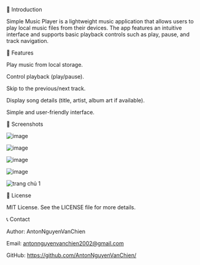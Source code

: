 📌 Introduction

Simple Music Player is a lightweight music application that allows users to play local music files from their devices. The app features an intuitive interface and supports basic playback controls such as play, pause, and track navigation.

🎵 Features

Play music from local storage.

Control playback (play/pause).

Skip to the previous/next track.

Display song details (title, artist, album art if available).

Simple and user-friendly interface.

📸 Screenshots

![image](https://github.com/user-attachments/assets/9f47c7f0-d933-4ef1-8490-49164be8f306)

![image](https://github.com/user-attachments/assets/bba5b709-8300-4612-8bb4-766f540c1934)

![image](https://github.com/user-attachments/assets/21279323-b437-4199-aad1-4d11ace40e8b)

![image](https://github.com/user-attachments/assets/5f8dd8e2-a14d-4a39-bba2-54cc9c2b2f7b)

![trang chủ 1](https://github.com/user-attachments/assets/72d6de9e-9fb3-4f6f-b147-c41b786586f8)


📜 License

MIT License. See the LICENSE file for more details.

📞 Contact

Author: AntonNguyenVanChien

Email: antonnguyenvanchien2002@gmail.com

GitHub: https://github.com/AntonNguyenVanChien/


